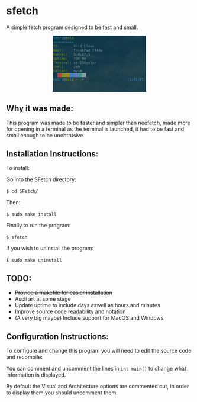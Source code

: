 sfetch
======

A simple fetch program designed to be fast and small.

<p align="center"><img src="https://github.com/HenryDawson123/SFetch/blob/assets/assets/sfetchexample.png" width="50%"></p>

Why it was made:
----------------

This program was made to be faster and simpler than neofetch, made more for opening in a terminal as the terminal is launched, it had to be fast and small enough to be unobtrusive.


Installation Instructions:
--------------------------

To install:

Go into the SFetch directory:

```$ cd SFetch/```

Then:

```$ sudo make install```

Finally to run the program:

```$ sfetch```

If you wish to uninstall the program:

```$ sudo make uninstall```

TODO:
-----
- ~~Provide a makefile for easier installation~~
- Ascii art at some stage
- Update uptime to include days aswell as hours and minutes
- Improve source code readability and notation
- (A very big maybe) Include support for MacOS and Windows

Configuration Instructions:
---------------------------

To configure and change this program you will need to edit the source code and recompile:

You can comment and uncomment the lines in `int main()` to change what information is displayed.

By default the Visual and Architecture options are commented out, in order to display them you should uncomment them.



